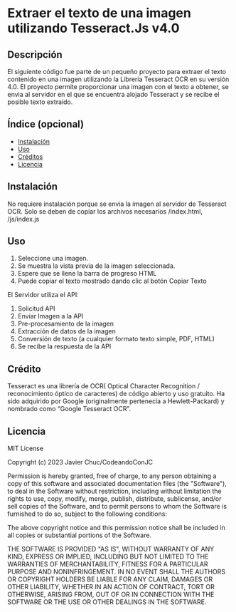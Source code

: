 # Extraer el texto de una imagen utilizando Tesseract.Js v4.0

## Descripción

El siguiente código fue parte de un pequeño proyecto para extraer el texto contenido en una imagen utilizando la Librería Tesseract OCR en su versión 4.0.
El proyecto permite proporcionar una imagen con el texto a obtener, se envia al servidor en el que se encuentra alojado Tesseract y se recibe el posible texto extraído.


## Índice (opcional)

- [Instalación](#instalación)
- [Uso](#uso)
- [Créditos](#créditos)
- [Licencia](#licencia)

## Instalación

No requiere instalación porque se envia la imagen al servidor de Tesseract OCR.
Solo se deben de copiar los archivos necesarios /index.html, /js/index.js

## Uso

1. Seleccione una imagen. 
2. Se muestra la vista previa de la imagen seleccionada.
3. Espere que se llene la barra de progreso HTML
4. Puede copiar el texto mostrado dando clic al botón Copiar Texto

El Servidor utiliza el API:
1. Solicitud API
2. Enviar Imagen a la API
3. Pre-procesamiento de la imagen
4. Extracción de datos de la imagen
5. Conversión de texto (a cualquier formato texto simple, PDF, HTML)
6. Se recibe la respuesta de la API


## Crédito

Tesseract es una librería de OCR( Optical Character Recognition / reconocimiento óptico de caracteres) de código abierto y uso gratuito. Ha sido adquirido por Google (originalmente pertenecía a Hewlett-Packard) y nombrado como “Google Tesseract OCR”.

## Licencia

MIT License

Copyright (c) 2023 Javier Chuc/CodeandoConJC

Permission is hereby granted, free of charge, to any person obtaining a copy
of this software and associated documentation files (the "Software"), to deal
in the Software without restriction, including without limitation the rights
to use, copy, modify, merge, publish, distribute, sublicense, and/or sell
copies of the Software, and to permit persons to whom the Software is
furnished to do so, subject to the following conditions:

The above copyright notice and this permission notice shall be included in all
copies or substantial portions of the Software.

THE SOFTWARE IS PROVIDED "AS IS", WITHOUT WARRANTY OF ANY KIND, EXPRESS OR
IMPLIED, INCLUDING BUT NOT LIMITED TO THE WARRANTIES OF MERCHANTABILITY,
FITNESS FOR A PARTICULAR PURPOSE AND NONINFRINGEMENT. IN NO EVENT SHALL THE
AUTHORS OR COPYRIGHT HOLDERS BE LIABLE FOR ANY CLAIM, DAMAGES OR OTHER
LIABILITY, WHETHER IN AN ACTION OF CONTRACT, TORT OR OTHERWISE, ARISING FROM,
OUT OF OR IN CONNECTION WITH THE SOFTWARE OR THE USE OR OTHER DEALINGS IN THE
SOFTWARE.


